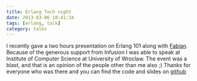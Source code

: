 ```yaml
---
title: Erlang Tech night
date: 2013-03-06 18:41:34
tags: [erlang, talk]
category: talks
---
```


I recently gave a two hours presentation on Erlang 101 along with
[Fabian](http://fabiankrol.com/). Because of the generous support
from Infusion I was able to speak at Institute of Computer Science at
University of Wroclaw. The event was a blast, and that is an opinion of
the people other than me also ;) Thanks for everyone who was there and
you can find the code and slides on
[github](https://github.com/erlang-wroclaw/erlang_tech_night)
